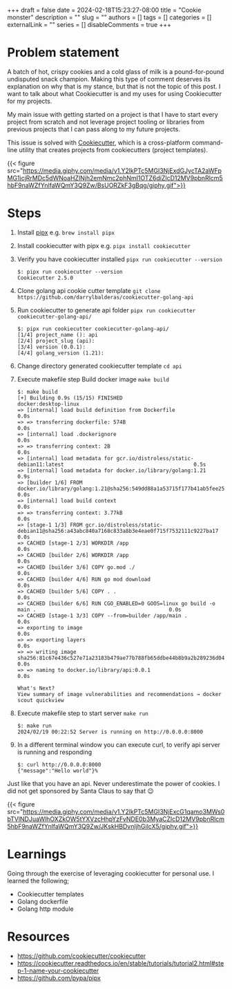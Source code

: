 +++
draft = false
date = 2024-02-18T15:23:27-08:00
title = "Cookie monster"
description = ""
slug = ""
authors = []
tags = []
categories = []
externalLink = ""
series = []
disableComments = true
+++

# Problem statement

A batch of hot, crispy cookies and a cold glass of milk is a pound-for-pound undisputed snack champion. Making this type of comment deserves
its explanation on why that is my stance, but that is not the topic of this post. I want to talk about what Cookiecutter is and my uses for using Cookiecutter for my projects.

My main issue with getting started on a project is that I have to start every project from scratch and not leverage project tooling or libraries from previous projects that I can pass along to my future projects.

This issue is solved with [Cookiecutter](https://github.com/cookiecutter/cookiecutter), which is a cross-platform command-line utility that creates projects from cookiecutters (project templates).

{{< figure src="https://media.giphy.com/media/v1.Y2lkPTc5MGI3NjExdGJycTA2aWFpMG1icjRrMDc5dWNoaHZlNjh2emNmc2phNmI1OTZ6diZlcD12MV9pbnRlcm5hbF9naWZfYnlfaWQmY3Q9Zw/BsUORZkF3gBqg/giphy.gif">}}


# Steps


1. Install [pipx](https://github.com/pypa/pipx)  e.g. `brew install pipx`

1. Install cookiecutter with pipx e.g. `pipx install cookiecutter`

1. Verify you have cookiecutter installed `pipx run cookiecutter --version`

    ```
    $: pipx run cookiecutter --version
    Cookiecutter 2.5.0
    ```

1. Clone golang api cookie cutter template `git clone https://github.com/darrylbalderas/cookiecutter-golang-api`

1. Run cookiecutter to generate api folder `pipx run cookiecutter cookiecutter-golang-api/`

    ```
    $: pipx run cookiecutter cookiecutter-golang-api/
    [1/4] project_name (): api
    [2/4] project_slug (api):
    [3/4] version (0.0.1):
    [4/4] golang_version (1.21):
    ```

1. Change directory generated cookiecutter template `cd api`

1. Execute makefile step Build docker image `make build`

    ```
    $: make build
    [+] Building 0.9s (15/15) FINISHED                                                                 docker:desktop-linux
    => [internal] load build definition from Dockerfile                                                               0.0s
    => => transferring dockerfile: 574B                                                                               0.0s
    => [internal] load .dockerignore                                                                                  0.0s
    => => transferring context: 2B                                                                                    0.0s
    => [internal] load metadata for gcr.io/distroless/static-debian11:latest                                          0.5s
    => [internal] load metadata for docker.io/library/golang:1.21                                                     0.9s
    => [builder 1/6] FROM docker.io/library/golang:1.21@sha256:549dd88a1a53715f177b41ab5fee25f7a376a6bb5322ac7abe263  0.0s
    => [internal] load build context                                                                                  0.0s
    => => transferring context: 3.77kB                                                                                0.0s
    => [stage-1 1/3] FROM gcr.io/distroless/static-debian11@sha256:a43abc840a7168c833a8b3e4eae0f715f7532111c9227ba17  0.0s
    => CACHED [stage-1 2/3] WORKDIR /app                                                                              0.0s
    => CACHED [builder 2/6] WORKDIR /app                                                                              0.0s
    => CACHED [builder 3/6] COPY go.mod ./                                                                            0.0s
    => CACHED [builder 4/6] RUN go mod download                                                                       0.0s
    => CACHED [builder 5/6] COPY . .                                                                                  0.0s
    => CACHED [builder 6/6] RUN CGO_ENABLED=0 GOOS=linux go build -o main .                                           0.0s
    => CACHED [stage-1 3/3] COPY --from=builder /app/main .                                                           0.0s
    => exporting to image                                                                                             0.0s
    => => exporting layers                                                                                            0.0s
    => => writing image sha256:81c67e436c527e71a23183b479ae77b788fb65ddbe44b8b9a2b289236d044ca1                       0.0s
    => => naming to docker.io/library/api:0.0.1                                                                       0.0s

    What's Next?
    View summary of image vulnerabilities and recommendations → docker scout quickview
    ```

1. Execute makefile step to start server `make run`

    ```
    $: make run
    2024/02/19 00:22:52 Server is running on http://0.0.0.0:8000
    ```

1. In a different terminal window you can execute curl, to verify api server is running and responding
    ```
    $: curl http://0.0.0.0:8000
    {"message":"Hello world"}%
    ```



Just like that you have an api. Never underestimate the power of cookies. I did not get sponsored by Santa Claus to say that 😉


{{< figure src="https://media.giphy.com/media/v1.Y2lkPTc5MGI3NjExcG1qamo3MWs0bTVlNDJuaWlhOXZkOW5tYXVzcHhpYzFvNDE0b3MyaCZlcD12MV9pbnRlcm5hbF9naWZfYnlfaWQmY3Q9Zw/JKskHBDvnIjhGilcX5/giphy.gif">}}



# Learnings

Going through the exercise of leveraging cookiecutter for personal use. I learned the following;

- Cookiecutter templates
- Golang dockerfile
- Golang http module


# Resources

- https://github.com/cookiecutter/cookiecutter
- https://cookiecutter.readthedocs.io/en/stable/tutorials/tutorial2.html#step-1-name-your-cookiecutter
- https://github.com/pypa/pipx
